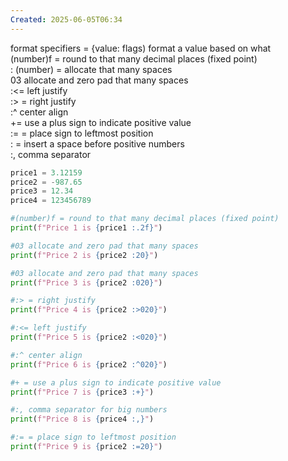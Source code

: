 ```yaml
---
Created: 2025-06-05T06:34
---
```

format specifiers = {value: flags) format a value based on what  
(number)f = round to that many decimal places (fixed point)  
: (number) = allocate that many spaces  
03 allocate and zero pad that many spaces  
:<= left justify  
:> = right justify  
:^ center align  
+= use a plus sign to indicate positive value  
:= = place sign to leftmost position  
: = insert a space before positive numbers  
:, comma separator

  

```Python
price1 = 3.12159
price2 = -987.65
price3 = 12.34
price4 = 123456789

#(number)f = round to that many decimal places (fixed point)
print(f"Price 1 is {price1 :.2f}")

#03 allocate and zero pad that many spaces
print(f"Price 2 is {price2 :20}")

#03 allocate and zero pad that many spaces
print(f"Price 3 is {price2 :020}")

#:> = right justify
print(f"Price 4 is {price2 :>020}")

#:<= left justify
print(f"Price 5 is {price2 :<020}")

#:^ center align
print(f"Price 6 is {price2 :^020}")

#+ = use a plus sign to indicate positive value
print(f"Price 7 is {price3 :+}")

#:, comma separator for big numbers
print(f"Price 8 is {price4 :,}")

#:= = place sign to leftmost position
print(f"Price 9 is {price2 :=20}")
```